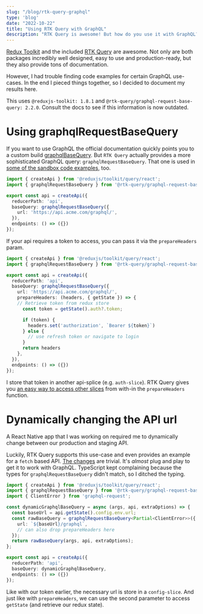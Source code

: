 ```yaml
---
slug: "/blog/rtk-query-graphql"
type: 'blog'
date: "2022-10-22"
title: "Using RTK Query with GraphQL"
description: "RTK Query is awesome! But how do you use it with GraphQL?"
---
```



[Redux Toolkit](https://redux-toolkit.js.org/) and the included [RTK Query](https://redux-toolkit.js.org/rtk-query/overview) are awesome. Not only are both packages incredibly well designed, easy to use and production-ready, but they also provide tons of documentation.

However, I had trouble finding code examples for certain GraphQL use-cases. In the end I pieced things together, so I decided to document my results here.

This uses `@reduxjs-toolkit: 1.8.1` and `@rtk-query/graphql-request-base-query: 2.2.0`. Consult the docs to see if this information is now outdated.

# Using graphqlRequestBaseQuery

If you want to use GraphQL the official documentation quickly points you to a custom build [graphqlBaseQuery](https://redux-toolkit.js.org/rtk-query/usage/customizing-queries#graphql-basequery). But `RTK Query` actually provides a more sophisticated GraphQL query: `graphqlRequestBaseQuery`. That one is used in [some of the sandbox code examples](https://redux-toolkit.js.org/rtk-query/usage/examples#react-with-graphql), too.

```ts
import { createApi } from '@reduxjs/toolkit/query/react';
import { graphqlRequestBaseQuery } from '@rtk-query/graphql-request-base-query';

export const api = createApi({
  reducerPath: 'api',
  baseQuery: graphqlRequestBaseQuery({
    url: 'https://api.acme.com/graphql/',
  }),
  endpoints: () => ({})
});
```

If your api requires a token to access, you can pass it via the `prepareHeaders` param.

```ts
import { createApi } from '@reduxjs/toolkit/query/react';
import { graphqlRequestBaseQuery } from '@rtk-query/graphql-request-base-query';

export const api = createApi({
  reducerPath: 'api',
  baseQuery: graphqlRequestBaseQuery({
    url: 'https://api.acme.com/graphql/',
    prepareHeaders: (headers, { getState }) => {
    // Retrieve token from redux store
      const token = getState().auth?.token;

      if (token) {
        headers.set('authorization', `Bearer ${token}`)
      } else {
        // use refresh token or navigate to login
      }
      return headers
    },
  }),
  endpoints: () => ({})
});
```

I store that token in another api-splice (e.g. `auth-slice`). RTK Query gives you [an easy way to access other slices](https://redux-toolkit.js.org/rtk-query/api/fetchBaseQuery) from with-in the `prepareHeaders` function.



# Dynamically changing the API url

A React Native app that I was working on required me to dynamically change between our production and staging API.

Luckily, RTK Query supports this use-case and even provides an example for a `fetch` based API. [The changes](https://redux-toolkit.js.org/rtk-query/usage/customizing-queries#constructing-a-dynamic-base-url-using-redux-state) are trivial. It's _almost_ plug and play to get it to work with GraphQL. TypeScript kept complaining because the types for `graphqlRequestBaseQuery` didn't match, so I ditched the typing.

```ts
import { createApi } from '@reduxjs/toolkit/query/react';
import { graphqlRequestBaseQuery } from '@rtk-query/graphql-request-base-query';
import { ClientError } from 'graphql-request';

const dynamicGraphqlBaseQuery = async (args, api, extraOptions) => {
  const baseUrl = api.getState().config.env.url;
  const rawBaseQuery = graphqlRequestBaseQuery<Partial<ClientError>>({
    url: `${baseUrl}/graphql`,
    // can also drop prepareHeaders here
  });
  return rawBaseQuery(args, api, extraOptions);
};

export const api = createApi({
  reducerPath: 'api',
  baseQuery: dynamicGraphqlBaseQuery,
  endpoints: () => ({})
});
```

Like with our token earlier, the necessary url is store in a `config-slice`. And just like with `prepareHeaders`, we can use the second parameter to access `getState` (and retrieve our redux state).

